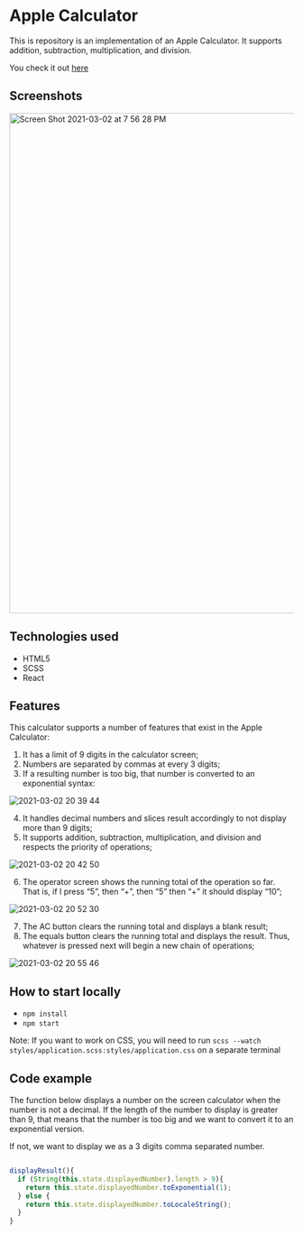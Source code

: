 # Apple Calculator

This is repository is an implementation of an Apple Calculator. It supports addition, subtraction, multiplication, and division.

You check it out [here](https://linakherchi.github.io/react-calculator/)

## Screenshots 

<img width="887" alt="Screen Shot 2021-03-02 at 7 56 28 PM" src="https://user-images.githubusercontent.com/51456702/109751258-edccdd80-7b92-11eb-855e-5ce978c052d6.png">

## Technologies used

* HTML5
* SCSS 
* React 

## Features 

This calculator supports a number of features that exist in the Apple Calculator: 
1. It has a limit of 9 digits in the calculator screen;
2. Numbers are separated by commas at every 3 digits;
3. If a resulting number is too big, that number is converted to an exponential syntax:

![2021-03-02 20 39 44](https://user-images.githubusercontent.com/51456702/109753670-89604d00-7b97-11eb-80fe-b5cf2a8f7e32.gif)

4. It handles decimal numbers and slices result accordingly to not display more than 9 digits;
5. It supports addition, subtraction, multiplication, and division and respects the priority of operations;

![2021-03-02 20 42 50](https://user-images.githubusercontent.com/51456702/109753960-05f32b80-7b98-11eb-867d-9fab799a25fe.gif)

6. The operator screen shows the running total of the operation so far. That is, if I press “5”, then “+”, then “5” then “+” it should display “10”;

![2021-03-02 20 52 30](https://user-images.githubusercontent.com/51456702/109754671-515a0980-7b99-11eb-8c8c-13acfa795f73.gif)

7. The AC button clears the running total and displays a blank result;
8. The equals button clears the running total and displays the result. Thus, whatever is pressed next will begin a new chain of operations;

![2021-03-02 20 55 46](https://user-images.githubusercontent.com/51456702/109754906-c0cff900-7b99-11eb-939e-dc3c5901dc66.gif)


## How to start locally 

* `npm install`
* `npm start` 

Note: If you want to work on CSS, you will need to run `scss --watch styles/application.scss:styles/application.css` on a separate terminal

## Code example

The function below displays a number on the screen calculator when the number is not a decimal. If the length of the number to display is greater than 9, that means that the number is too big and we want to convert it to an exponential version.

If not, we want to display we as a 3 digits comma separated number.
```js

displayResult(){
  if (String(this.state.displayedNumber).length > 9){
    return this.state.displayedNumber.toExponential(1);
  } else {
    return this.state.displayedNumber.toLocaleString();
  }
}

```






